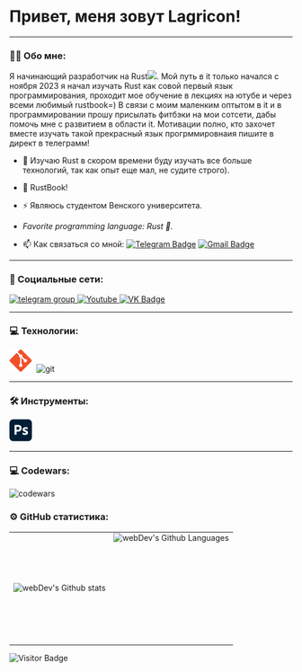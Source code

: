 
# Привет, меня зовут Lagricon!

---

### :man_technologist: Обо мне:

Я начинающий разработчик на Rust<img src="https://media.giphy.com/media/WUlplcMpOCEmTGBtBW/giphy.gif" width="30px">. Мой путь в it только начался с ноября 2023 я начал изучать Rust как совой первый язык программирования, проходит мое обучение в лекциях на ютубе и через всеми любимый rustbook=) В связи с моим маленким оптытом в it и в программировании прошу присылать фитбэки на мои сотсети, дабы помочь мне с развитием в области it. Мотивации полно, кто захочет вместе изучать такой прекрасный язык прогрммировнаия пишите в директ в телеграмм!


- :telescope: Изучаю Rust в скором времени буду изучать все больше технологий, так как опыт еще мал, не судите строго).

- :seedling: RustBook!

- :zap: Являюсь студентом Венского университета.
- _Favorite programming language: Rust :crab:._  

- :mailbox: Как связаться со мной: [![Telegram Badge](https://img.shields.io/badge/-Lagricon_RUST-blue?style=flat&logo=Telegram&logoColor=white)](https://t.me/Lagricon_RUST) [![Gmail Badge](https://img.shields.io/badge/-Gmail-red?style=flat&logo=Gmail&logoColor=white)](mailto:ccffccf101@outlook.com)

---

### 🤝 Социальные сети:

  <div id="badges">
    <a href="https://t.me/Lagricon_RUST" target="_blank">
      <img src="https://cdn-icons-png.flaticon.com/512/2111/2111646.png" width="40" height="40" alt="telegram group" />
    </a>
    <a href="https://www.youtube.com/@lagricon3192/featured" target="_blank">
      <img src="https://cdn-icons-png.flaticon.com/512/3670/3670147.png" width="40" height="40" alt="Youtube"/>
    </a>
    <a href="https://vk.com/odinok_l" target="_blank">
      <img src="https://cdn-icons-png.flaticon.com/512/145/145813.png" width="40" height="40" alt="VK Badge"/>
    </a>
  </div>

---

### 💻 Технологии:

<div>
  <img src="https://github.com/devicons/devicon/blob/master/icons/git/git-original.svg" title="git" alt="git" width="40" height="40"/>&nbsp
  <img src="https://img.shields.io/badge/Rust-000000?logo=rust&logoColor=white&style=for-the-badge" title="git" alt="git" width="40" height="40"/>&nbsp
</div>

---

### 🛠 Инструменты:

<div>
  <img src="https://github.com/devicons/devicon/blob/master/icons/photoshop/photoshop-plain.svg" title="photoshop" alt="photoshop" width="40" height="40"/>&nbsp;
</div>

---



### 💻 Codewars:

![codewars](https://www.codewars.com/users/FilimonovAlexey/badges/large)

### ⚙️ GitHub статистика:

<table>
  <tr>
    <td>
      <img align="left" src="http://github-readme-streak-stats.herokuapp.com?user=Lagricon-Rust&theme=2077" alt="webDev's Github stats" />
    </td>
    <td>
      <img height="195px" align="right" alt="webDev's Github Languages" src="https://github-readme-stats-sigma-five.vercel.app/api/top-langs/?username=Lagricon-Rust&layout=compact&theme=vision-friendly-dark" />
    </td>
  </tr>
</table>

![Visitor Badge](https://visitor-badge.laobi.icu/badge?page_id=Lagricon-Rust)
